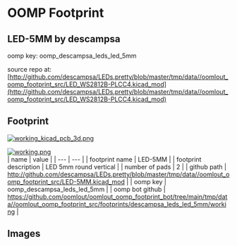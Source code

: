 # OOMP Footprint  
## LED-5MM  by descampsa  
  
oomp key: oomp_descampsa_leds_led_5mm  
  
source repo at: [http://github.com/descampsa/LEDs.pretty/blob/master/tmp/data//oomlout_oomp_footprint_src/LED_WS2812B-PLCC4.kicad_mod](http://github.com/descampsa/LEDs.pretty/blob/master/tmp/data//oomlout_oomp_footprint_src/LED_WS2812B-PLCC4.kicad_mod)  
## Footprint  
  
[![working_kicad_pcb_3d.png](working_kicad_pcb_3d_600.png)](working_kicad_pcb_3d.png)  
  
[![working.png](working_600.png)](working.png)  
| name | value | 
| --- | --- | 
| footprint name | LED-5MM | 
| footprint description | LED 5mm round vertical | 
| number of pads | 2 | 
| github path | http://github.com/descampsa/LEDs.pretty/blob/master/tmp/data//oomlout_oomp_footprint_src/LED-5MM.kicad_mod | 
| oomp key | oomp_descampsa_leds_led_5mm | 
| oomp bot github | https://github.com/oomlout/oomlout_oomp_footprint_bot/tree/main/tmp/data//oomlout_oomp_footprint_src/footprints/descampsa_leds_led_5mm/working | 
## Images  

